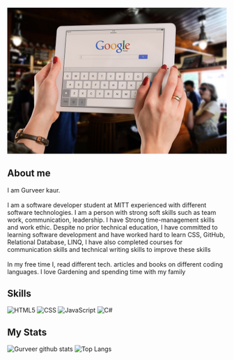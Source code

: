 ![plot](./assets/img/bar-gbece74500_1280.jpg) 


## About me

I am Gurveer kaur.
\
\
I am a software developer student at MITT experienced with different
software technologies. I am a person with strong soft skills such as team
work, communication, leadership. I have Strong time-management skills
and work ethic. Despite no prior technical education, I have committed to
learning software development and have worked hard to learn CSS, GitHub, Relational Database, LINQ, I have also completed courses
for communication skills and technical writing skills to improve these skills
\
\
In my free time I, read different tech. articles and books on different coding languages. I love Gardening and spending time with my family



## Skills
![HTML5](https://img.shields.io/badge/HTML-E34F26.svg?logo=HTML5&style=flat&logoColor=white")
![CSS](https://img.shields.io/badge/CSS-1572B6.svg?logo=CSS3&style=flat&logoColor=white")
![JavaScript](https://img.shields.io/badge/JavaScript-F7DF1E.svg?logo=JavaScript&style=flat&logoColor=white")
![C#](https://img.shields.io/badge/C%23-239120.svg?logo=C-sharp&style=flat")


## My Stats
![Gurveer github stats](https://github-readme-stats.vercel.app/api?username=GurveerKaur1&theme=radical&show_icons=true&include_all_commits=true&hide_border=true")
![Top Langs](https://github-readme-stats.vercel.app/api/top-langs/?username=GurveerKaur1&show_icons=true&hide_border=true)

